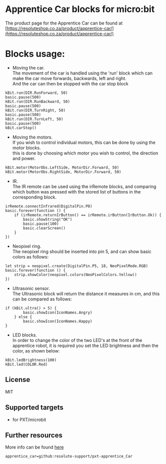
# Apprentice Car blocks for micro:bit

The product page for the Apprentice Car can be found at [https://resoluteshop.co.za/product/apprentice-car/](https://resoluteshop.co.za/product/apprentice-car/)

# Blocks usage:

* Moving the car.  
The movement of the car is handled using the 'run' block which can make the car move forwards, backwards, left and right.   
And the car can then be stopped with the car stop block

```blocks
kBit.run(DIR.RunForward, 50)
basic.pause(500)
kBit.run(DIR.RunBackward, 50)
basic.pause(500)
kBit.run(DIR.TurnRight, 50)
basic.pause(500)
kBit.run(DIR.TurnLeft, 50)
basic.pause(500)
kBit.carStop()
```

* Moving the motors.  
If you wish to control individual motors, this can be done by using the motor blocks.   
this is done by choosing which motor you wish to control, the direction and power.

```blocks
kBit.motor(MotorObs.LeftSide, MotorDir.Forward, 50)
kBit.motor(MotorObs.RightSide, MotorDir.Forward, 50)
```

* IR.  
The IR remote can be used using the irRemote blocks,
and comparing which button was pressed with the stored list of buttons in the corresponding block.

```blocks
irRemote.connectInfrared(DigitalPin.P0)
basic.forever(function () {
    if (irRemote.returnIrButton() == irRemote.irButton(IrButton.Ok)) {
        basic.showString("OK")
        basic.pause(100)
        basic.clearScreen()
    }
})
```

* Neopixel ring.  
The neopixel ring should be inserted into pin 5, and can show basic colors as follows:

```blocks
let strip = neopixel.create(DigitalPin.P5, 18, NeoPixelMode.RGB)
basic.forever(function () {
    strip.showColor(neopixel.colors(NeoPixelColors.Yellow))
})
```

* Ultrasonic sensor.  
The Ultrasonic block will return the distance it measures in cm, and this can be compared as follows:
```blocks
if (kBit.ultra() > 5) {
        basic.showIcon(IconNames.Angry)
    } else {
        basic.showIcon(IconNames.Happy)
}
```

* LED blocks.  
In order to change the color of the two LED's at the front of the apprentice robot,
it is required you set the LED brightness and then the color, as shown below:

```blocks
kBit.ledBrightness(100)
kBit.led(COLOR.Red)
```

## License
MIT

## Supported targets
* for PXT/microbit

## Further resources
More info can be found [here](https://resolute.education/curriculum/5/overview/)

```package
apprentice_car=github:resolute-support/pxt-apprentice_Car
```